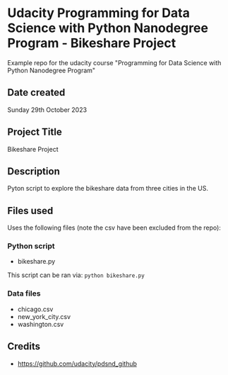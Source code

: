# Udacity Programming for Data Science with Python Nanodegree Program - Bikeshare Project

Example repo for the udacity course "Programming for Data Science with Python Nanodegree Program"

## Date created

Sunday 29th October 2023

## Project Title

Bikeshare Project

## Description

Pyton script to explore the bikeshare data from three cities in the US.

## Files used

Uses the following files (note the csv have been excluded from the repo):

### Python script

- bikeshare.py

This script can be ran via: `python bikeshare.py`

### Data files

- chicago.csv
- new_york_city.csv
- washington.csv

## Credits

- https://github.com/udacity/pdsnd_github
